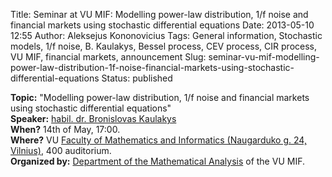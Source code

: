 Title: Seminar at VU MIF: Modelling power-law distribution, 1/f noise and financial markets using stochastic differential equations
Date: 2013-05-10 12:55
Author: Aleksejus Kononovicius
Tags: General information, Stochastic models, 1/f noise, B. Kaulakys, Bessel process, CEV process, CIR process, VU MIF, financial markets, announcement
Slug: seminar-vu-mif-modelling-power-law-distribution-1f-noise-financial-markets-using-stochastic-differential-equations
Status: published

**Topic:**
"Modelling power-law distribution, 1/f noise and financial markets using
stochastic differential equations"  
**Speaker:** [habil. dr. Bronislovas
Kaulakys](http://www.itpa.lt/kaulakys/)  
**When?** 14th of May, 17:00.  
**Where?** VU [Faculty of Mathematics and Informatics (Naugarduko g. 24,
Vilnius)](http://www.mif.vu.lt/), 400 auditorium.  
**Organized by:** [Department of the Mathematical
Analysis](http://www.mif.vu.lt/katedros/mak/) of the VU MIF.
